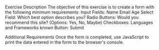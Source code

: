 Exercise Description
The objective of this exercise is to create a form with the following minimum requirements:
Input Fields:
Name
Email
Age
Select Field:
Which best option describes you?
Radio Buttons:
Would you recommend this site? (Options: Yes, No, Maybe)
Checkboxes:
Languages and Frameworks known
Button:
Submit

Additional Requirements
Once the form is completed, use JavaScript to print the data entered in the form to the browser's console.
